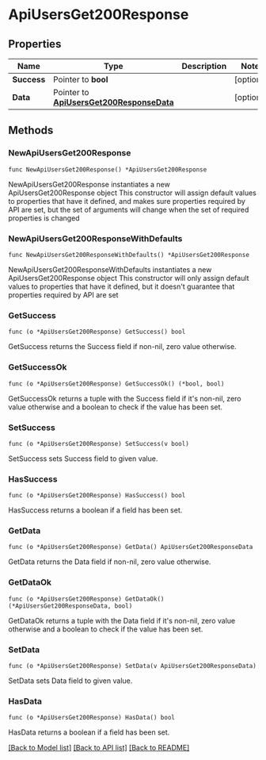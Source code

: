 # ApiUsersGet200Response

## Properties

Name | Type | Description | Notes
------------ | ------------- | ------------- | -------------
**Success** | Pointer to **bool** |  | [optional] 
**Data** | Pointer to [**ApiUsersGet200ResponseData**](ApiUsersGet200ResponseData.md) |  | [optional] 

## Methods

### NewApiUsersGet200Response

`func NewApiUsersGet200Response() *ApiUsersGet200Response`

NewApiUsersGet200Response instantiates a new ApiUsersGet200Response object
This constructor will assign default values to properties that have it defined,
and makes sure properties required by API are set, but the set of arguments
will change when the set of required properties is changed

### NewApiUsersGet200ResponseWithDefaults

`func NewApiUsersGet200ResponseWithDefaults() *ApiUsersGet200Response`

NewApiUsersGet200ResponseWithDefaults instantiates a new ApiUsersGet200Response object
This constructor will only assign default values to properties that have it defined,
but it doesn't guarantee that properties required by API are set

### GetSuccess

`func (o *ApiUsersGet200Response) GetSuccess() bool`

GetSuccess returns the Success field if non-nil, zero value otherwise.

### GetSuccessOk

`func (o *ApiUsersGet200Response) GetSuccessOk() (*bool, bool)`

GetSuccessOk returns a tuple with the Success field if it's non-nil, zero value otherwise
and a boolean to check if the value has been set.

### SetSuccess

`func (o *ApiUsersGet200Response) SetSuccess(v bool)`

SetSuccess sets Success field to given value.

### HasSuccess

`func (o *ApiUsersGet200Response) HasSuccess() bool`

HasSuccess returns a boolean if a field has been set.

### GetData

`func (o *ApiUsersGet200Response) GetData() ApiUsersGet200ResponseData`

GetData returns the Data field if non-nil, zero value otherwise.

### GetDataOk

`func (o *ApiUsersGet200Response) GetDataOk() (*ApiUsersGet200ResponseData, bool)`

GetDataOk returns a tuple with the Data field if it's non-nil, zero value otherwise
and a boolean to check if the value has been set.

### SetData

`func (o *ApiUsersGet200Response) SetData(v ApiUsersGet200ResponseData)`

SetData sets Data field to given value.

### HasData

`func (o *ApiUsersGet200Response) HasData() bool`

HasData returns a boolean if a field has been set.


[[Back to Model list]](../README.md#documentation-for-models) [[Back to API list]](../README.md#documentation-for-api-endpoints) [[Back to README]](../README.md)


